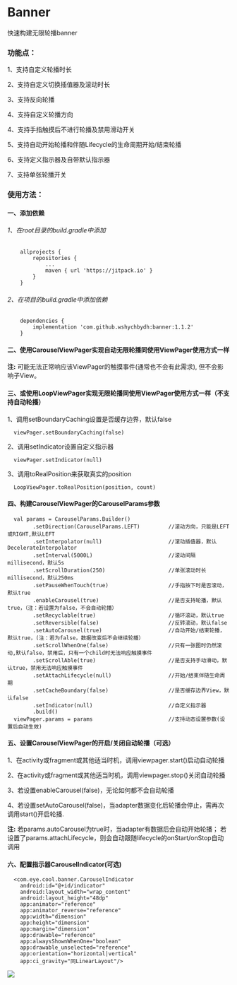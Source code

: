 # Banner
快速构建无限轮播banner

### 功能点：

1、支持自定义轮播时长

2、支持自定义切换插值器及滚动时长

3、支持反向轮播

4、支持自定义轮播方向

4、支持手指触摸后不进行轮播及禁用滑动开关

5、支持自动开始轮播和伴随Lifecycle的生命周期开始/结束轮播

6、支持定义指示器及自带默认指示器

7、支持单张轮播开关

### 使用方法：

#### 一、添加依赖
###### 1、在root目录的build.gradle中添加
```
    allprojects {
        repositories {
            ...
            maven { url 'https://jitpack.io' }
        }
    }
```
###### 2、在项目的build.gradle中添加依赖
```
    dependencies {
        implementation 'com.github.wshychbydh:banner:1.1.2'
    }
```

#### 二、使用CarouselViewPager实现自动无限轮播同使用ViewPager使用方式一样

**注:** 可能无法正常响应该ViewPager的触摸事件(通常也不会有此需求), 但不会影响子View。

#### 三、或使用LoopViewPager实现无限轮播同使用ViewPager使用方式一样（不支持自动轮播）

1、调用setBoundaryCaching设置是否缓存边界，默认false
```
  viewPager.setBoundaryCaching(false)
```
2、调用setIndicator设置自定义指示器
```
  viewPager.setIndicator(null)
```
3、调用toRealPosition来获取真实的position
```
  LoopViewPager.toRealPosition(position, count)
```

#### 四、构建CarouselViewPager的CarouselParams参数

```
  val params = CarouselParams.Builder()
        .setDirection(CarouselParams.LEFT)         //滚动方向，只能是LEFT或RIGHT,默认LEFT
        .setInterpolator(null)                     //滚动插值器，默认DecelerateInterpolator
        .setInterval(5000L)                        //滚动间隔millisecond，默认5s
        .setScrollDuration(250)                    //单张滚动时长millisecond，默认250ms
        .setPauseWhenTouch(true)                   //手指按下时是否滚动，默认true
        .enableCarousel(true)                      //是否支持轮播，默认true，（注：若设置为false，不会自动轮播）
        .setRecyclable(true)                       //循环滚动，默认true
        .setReversible(false)                      //反转滚动，默认false
        .setAutoCarousel(true)                     //自动开始/结束轮播，默认true，(注：若为false，数据改变后不会继续轮播）
        .setScrollWhenOne(false)                   //只有一张图时仍然滚动,默认false，禁用后，只有一个child时无法响应触摸事件
        .setScrollAble(true)                       //是否支持手动滑动，默认true，禁用无法响应触摸事件
        .setAttachLifecycle(null)                  //开始/结束伴随生命周期
        .setCacheBoundary(false)                   //是否缓存边界View，默认false
        .setIndicator(null)                        //自定义指示器
        .build()
  viewPager.params = params                        //支持动态设置参数(设置后自动生效)
```

#### 五、设置CarouselViewPager的开启/关闭自动轮播（可选）

1、在activity或fragment或其他适当时机，调用viewpager.start()启动自动轮播

2、在activity或fragment或其他适当时机，调用viewpager.stop()关闭自动轮播

3、若设置enableCarousel(false)，无论如何都不会自动轮播

4、若设置setAutoCarousel(false)，当adapter数据变化后轮播会停止，需再次调用start()开启轮播.

**注:** 若params.autoCarousel为true时，当adapter有数据后会自动开始轮播；
 若设置了params.attachLifecycle，则会自动跟随lifecycle的onStart/onStop自动调用


#### 六、配置指示器CarouselIndicator(可选)
```
  <com.eye.cool.banner.CarouselIndicator
    android:id="@+id/indicator"
    android:layout_width="wrap_content"
    android:layout_height="48dp"
    app:animator="reference"
    app:animator_reverse="reference"
    app:width="dimension"
    app:height="dimension"
    app:margin="dimension"
    app:drawable="reference"
    app:alwaysShownWhenOne="boolean"
    app:drawable_unselected="reference"
    app:orientation="horizontal|vertical"
    app:ci_gravity="同LinearLayout"/>
```

[![](https://jitpack.io/v/wshychbydh/banner.svg)](https://jitpack.io/#wshychbydh/banner)